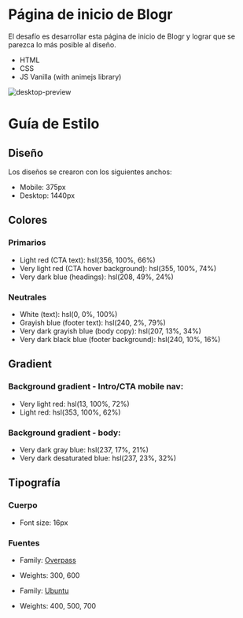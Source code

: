 # Página de inicio de Blogr

El desafío es desarrollar esta página de inicio de Blogr y lograr que se parezca lo más posible al diseño.

- HTML
- CSS
- JS Vanilla (with animejs library)

![desktop-preview](https://user-images.githubusercontent.com/112582420/195472165-d19a41c2-cfe0-4b1a-8540-1345bd03111f.jpg)

# Guía de Estilo

## Diseño

Los diseños se crearon con los siguientes anchos:

- Mobile: 375px
- Desktop: 1440px

## Colores
### Primarios

- Light red (CTA text): hsl(356, 100%, 66%)
- Very light red (CTA hover background): hsl(355, 100%, 74%)
- Very dark blue (headings): hsl(208, 49%, 24%)

### Neutrales

- White (text): hsl(0, 0%, 100%)
- Grayish blue (footer text): hsl(240, 2%, 79%)
- Very dark grayish blue (body copy): hsl(207, 13%, 34%)
- Very dark black blue (footer background): hsl(240, 10%, 16%)

## Gradient
### Background gradient - Intro/CTA mobile nav:

- Very light red: hsl(13, 100%, 72%)
- Light red: hsl(353, 100%, 62%)

### Background gradient - body:

- Very dark gray blue: hsl(237, 17%, 21%)
- Very dark desaturated blue: hsl(237, 23%, 32%)

## Tipografía

### Cuerpo

- Font size: 16px

### Fuentes

- Family: [Overpass](https://fonts.google.com/specimen/Overpass?preview.text_type=custom)
- Weights: 300, 600

- Family: [Ubuntu](https://fonts.google.com/specimen/Ubuntu?preview.text_type=custom)
- Weights: 400, 500, 700
